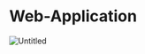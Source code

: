 # Web-Application

![Untitled](https://github.com/user-attachments/assets/18ad2f9a-6b44-4e45-a291-c69603a60bba)
